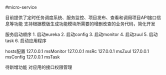 ﻿#micro-service

目前提供了定时任务调度系统、服务监控、项目发布、查看和调用项目API接口信息等功能
支持根据模版生成功能模块所需要的增删改查的业务代码，简化开发

服务启动顺序
	1. 启动eureka
	2. 启动config
	3. 启动monitor
	4. 启动zuul
	5. 启动task
	6. 启动应用程序


hosts配置
127.0.0.1	msMonitor
127.0.0.1	msRc
127.0.0.1	msZuul
127.0.0.1	msConfig
127.0.0.1	msTask

待新增功能
对应用的接口权限管理